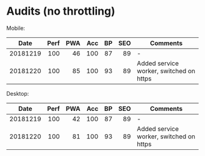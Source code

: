 # Audits (no throttling)

Mobile:

| Date     | Perf | PWA | Acc |  BP | SEO | Comments                                |
| -------- | ---: | --: | --: | --: | --: | --------------------------------------- |
| 20181219 |  100 |  46 | 100 |  87 |  89 | -                                       |
| 20181220 |  100 |  85 | 100 |  93 |  89 | Added service worker, switched on https |

Desktop:

| Date     | Perf | PWA | Acc |  BP | SEO | Comments                                |
| -------- | ---: | --: | --: | --: | --: | --------------------------------------- |
| 20181219 |  100 |  42 | 100 |  87 |  89 | -                                       |
| 20181220 |  100 |  81 | 100 |  93 |  89 | Added service worker, switched on https |
